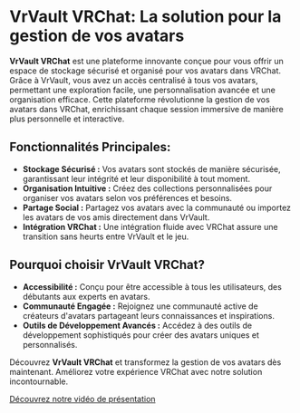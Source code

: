# VrVault VRChat: La solution pour la gestion de vos avatars

**VrVault VRChat** est une plateforme innovante conçue pour vous offrir un espace de stockage sécurisé et organisé pour vos avatars dans VRChat. Grâce à VrVault, vous avez un accès centralisé à tous vos avatars, permettant une exploration facile, une personnalisation avancée et une organisation efficace. Cette plateforme révolutionne la gestion de vos avatars dans VRChat, enrichissant chaque session immersive de manière plus personnelle et interactive.

## Fonctionnalités Principales:

- **Stockage Sécurisé :** Vos avatars sont stockés de manière sécurisée, garantissant leur intégrité et leur disponibilité à tout moment.
- **Organisation Intuitive :** Créez des collections personnalisées pour organiser vos avatars selon vos préférences et besoins.
- **Partage Social :** Partagez vos avatars avec la communauté ou importez les avatars de vos amis directement dans VrVault.
- **Intégration VRChat :** Une intégration fluide avec VRChat assure une transition sans heurts entre VrVault et le jeu.

## Pourquoi choisir VrVault VRChat?

- **Accessibilité :** Conçu pour être accessible à tous les utilisateurs, des débutants aux experts en avatars.
- **Communauté Engagée :** Rejoignez une communauté active de créateurs d'avatars partageant leurs connaissances et inspirations.
- **Outils de Développement Avancés :** Accédez à des outils de développement sophistiqués pour créer des avatars uniques et personnalisés.

Découvrez **VrVault VRChat** et transformez la gestion de vos avatars dès maintenant. Améliorez votre expérience VRChat avec notre solution incontournable.

[Découvrez notre vidéo de présentation](https://kawaiisquad.drinks-cum.online/content/cdn/cgXjyqZokdfj.mp4)

